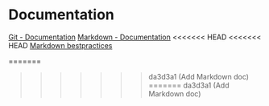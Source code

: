 # Documentation
[Git - Documentation](https://git-scm.com/doc)
[Markdown - Documentation](https://guides.github.com/features/mastering-markdown)
<<<<<<< HEAD
<<<<<<< HEAD
[Markdown bestpractices](https://www.markdownguide.org/basic-syntax/)

=======
>>>>>>> da3d3a1 (Add Markdown doc)
=======
>>>>>>> da3d3a1 (Add Markdown doc)
